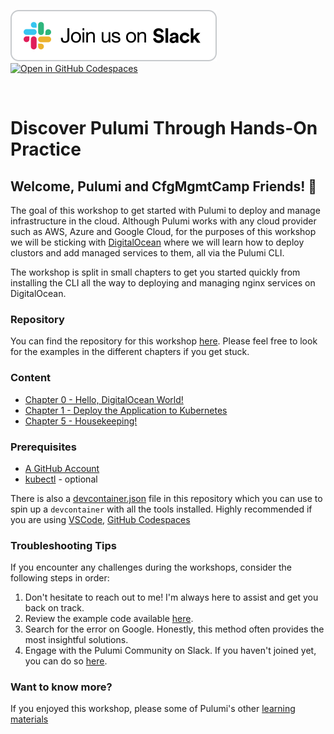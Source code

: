 [![Join us on Slack!](docs/static/media/slack.svg)](https://slack.pulumi.com/)
<br/>
[![Open in GitHub Codespaces](https://github.com/codespaces/badge.svg)](https://github.com/dirien/cfgmgmtcamp-2025-discover-pulumi-through-hands-on-practice.git)

<br/>

# Discover Pulumi Through Hands-On Practice

## Welcome, Pulumi and CfgMgmtCamp Friends! 👋

The goal of this workshop to get started with Pulumi to deploy and manage infrastructure in the cloud.
Although Pulumi works with any cloud provider such as AWS, Azure and Google Cloud, for the purposes of this workshop 
we will be sticking with [DigitalOcean](https://www.digitalocean.com/) where we will learn how to deploy clustors and add
managed services to them, all via the Pulumi CLI. 

The workshop is split in small chapters to get you started quickly from installing the CLI all the way to deploying 
and managing nginx services on DigitalOcean.

### Repository

You can find the repository for this
workshop [here](https://github.com/dirien/cfgmgmtcamp-2025-discover-pulumi-through-hands-on-practice.git). Please feel
free to look for the examples in the different chapters if you get stuck.

### Content

- [Chapter 0 - Hello, DigitalOcean World!](./00-create-kubernetes-cluster.md)
- [Chapter 1 - Deploy the Application to Kubernetes](./01-create-nginx-deployment.md)
- [Chapter 5 - Housekeeping!](./02-housekeeping.md)

### Prerequisites

- [A GitHub Account](https://github.com/signup)
- [kubectl](https://kubernetes.io/docs/tasks/tools/) - optional

There is also a [devcontainer.json](.devcontainer/devcontainer.json) file in this repository which you can use to spin
up a `devcontainer` with all the tools installed. Highly recommended if you are
using [VSCode](https://code.visualstudio.com/docs/devcontainers/containers), [GitHub Codespaces](https://docs.github.com/en/codespaces/overview)

### Troubleshooting Tips

If you encounter any challenges during the workshops, consider the following steps in order:

1. Don't hesitate to reach out to me! I'm always here to assist and get you back on track.
1. Review the example code available [here](https://github.com/dirien/cfgmgmtcamp-2025-discover-pulumi-through-hands-on-practice.git).
1. Search for the error on Google. Honestly, this method often provides the most insightful solutions.
1. Engage with the Pulumi Community on Slack. If you haven't joined yet, you can do
   so [here](https://slack.pulumi.com/).

### Want to know more?

If you enjoyed this workshop, please some of Pulumi's other [learning materials](https://www.pulumi.com/learn/)
